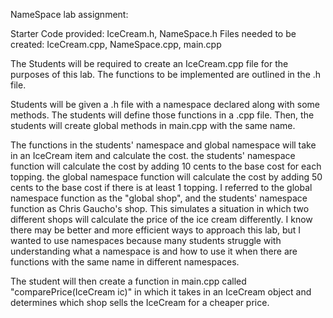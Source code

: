 NameSpace lab assignment:

Starter Code provided: IceCream.h, NameSpace.h
Files needed to be created: IceCream.cpp, NameSpace.cpp, main.cpp

The Students will be required to create an IceCream.cpp file for the purposes of this lab. The functions to be implemented are outlined in the .h file.

Students will be given a .h file with a namespace declared along with some methods. The students will define those functions in a .cpp file. Then, the students will create global methods in main.cpp with the same name.

The functions in the students' namespace and global namespace will take in an IceCream item and calculate the cost. the students' namespace function will calculate the cost by adding 10 cents to the base cost for each topping. the global namespace function will calculate the cost by adding 50 cents to the base cost if there is at least 1 topping. I referred to the global namespace function as the "global shop", and the students' namespace function as Chris Gaucho's shop. This simulates a situation in which two different shops will calculate the price of the ice cream differently. I know there may be better and more efficient ways to approach this lab, but I wanted to use namespaces because many students struggle with understanding what a namespace is and how to use it when there are functions with the same name in different namespaces.

The student will then create a function in main.cpp called "comparePrice(IceCream ic)" in which it takes in an IceCream object and determines which shop sells the IceCream for a cheaper price.